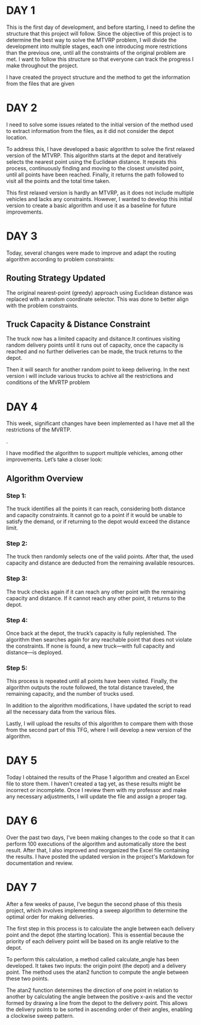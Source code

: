 <h1>DAY 1</h1>

<p>This is the first day of development, and before starting, I need to define the structure that this project will follow. Since the objective of this project is to determine the best way to solve the MTVRP problem, I will divide the development into multiple stages, each one introducing more restrictions than the previous one, until all the constraints of the original problem are met. I want to follow this structure so that everyone can track the progress I make throughout the project.</p>

<p>I have created the proyect structure and the method to get the information from the files that are given</p>

<h1>DAY 2</h1>

<p>I need to solve some issues related to the initial version of the method used to extract information from the files, as it did not consider the depot location.

To address this, I have developed a basic algorithm to solve the first relaxed version of the MTVRP. This algorithm starts at the depot and iteratively selects the nearest point using the Euclidean distance. It repeats this process, continuously finding and moving to the closest unvisited point, until all points have been reached. Finally, it returns the path followed to visit all the points and the total time taken.

This first relaxed version is hardly an MTVRP, as it does not include multiple vehicles and lacks any constraints. However, I wanted to develop this initial version to create a basic algorithm and use it as a baseline for future improvements.</p>

<h1>DAY 3</h1>
<p>Today, several changes were made to improve and adapt the routing algorithm according to problem constraints:</p>

<h2>Routing Strategy Updated</h2>
<p>The original nearest-point (greedy) approach using Euclidean distance was replaced with a random coordinate selector.
This was done to better align with the problem constraints.</p>

<h2>Truck Capacity & Distance Constraint</h2>
<p>The truck now has a limited capacity and dsitance.It continues visiting random delivery points until it runs out of capacity, once the capacity is reached and no further deliveries can be made, the truck returns to the depot.</p>

<p>Then it will search for another random point to keep delivering.
In the next version i will include various trucks to achive all the restrictions and conditions of the MVRTP problem</p>

<h1>DAY 4</h1> 
<p>This week, significant changes have been implemented as I have met all the restrictions of the MVRTP.</p> 
.
<p>I have modified the algorithm to support multiple vehicles, among other improvements. Let’s take a closer look:</p> 

<h2>Algorithm Overview</h2> 

<h3>Step 1:</h3> <p>The truck identifies all the points it can reach, considering both distance and capacity constraints. It cannot go to a point if it would be unable to satisfy the demand, or if returning to the depot would exceed the distance limit.</p> 
<h3>Step 2:</h3> <p>The truck then randomly selects one of the valid points. After that, the used capacity and distance are deducted from the remaining available resources.</p> 
<h3>Step 3:</h3> <p>The truck checks again if it can reach any other point with the remaining capacity and distance. If it cannot reach any other point, it returns to the depot.</p> 
<h3>Step 4:</h3> <p>Once back at the depot, the truck’s capacity is fully replenished. The algorithm then searches again for any reachable point that does not violate the constraints. If none is found, a new truck—with full capacity and distance—is deployed.</p> 
<h3>Step 5:</h3> <p>This process is repeated until all points have been visited. Finally, the algorithm outputs the route followed, the total distance traveled, the remaining capacity, and the number of trucks used.</p> 

<p>In addition to the algorithm modifications, I have updated the script to read all the necessary data from the various files.</p> 

<p>Lastly, I will upload the results of this algorithm to compare them with those from the second part of this TFG, where I will develop a new version of the algorithm.</p>

<h1>DAY 5</h1>

<p>Today I obtained the results of the Phase 1 algorithm and created an Excel file to store them. I haven't created a tag yet, as these results might be incorrect or incomplete. Once I review them with my professor and make any necessary adjustments, I will update the file and assign a proper tag.</p>

<h1>DAY 6</h1>

<p>Over the past two days, I've been making changes to the code so that it can perform 100 executions of the algorithm and automatically store the best result. After that, I also improved and reorganized the Excel file containing the results.
I have posted the updated version in the project's Markdown for documentation and review.</p>

<h1>DAY 7</h1>

<p>After a few weeks of pause, I’ve begun the second phase of this thesis project, which involves implementing a sweep algorithm to determine the optimal order for making deliveries.

The first step in this process is to calculate the angle between each delivery point and the depot (the starting location). This is essential because the priority of each delivery point will be based on its angle relative to the depot.

To perform this calculation, a method called calculate_angle has been developed. It takes two inputs: the origin point (the depot) and a delivery point. The method uses the atan2 function to compute the angle between these two points.

The atan2 function determines the direction of one point in relation to another by calculating the angle between the positive x-axis and the vector formed by drawing a line from the depot to the delivery point. This allows the delivery points to be sorted in ascending order of their angles, enabling a clockwise sweep pattern.
</p>
